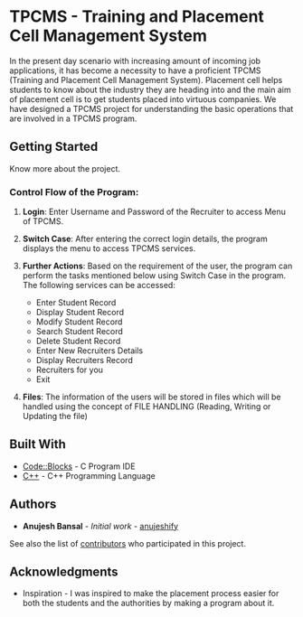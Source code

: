# TPCMS - Training and Placement Cell Management System

In the present day scenario with increasing amount of incoming job applications, it has become a necessity to have a proficient TPCMS (Training and Placement Cell Management System). Placement cell helps students to know about the industry they are heading into and the main aim of placement cell is to get students placed into virtuous companies. We have designed a TPCMS project for understanding the basic operations that are involved in a TPCMS program.


## Getting Started

Know more about the project.

### Control Flow of the Program:

1. **Login**: Enter Username and Password of the Recruiter to access Menu of TPCMS.

2. **Switch Case**: After entering the correct login details, the program displays the menu to access TPCMS services.

3. **Further Actions**: Based on the requirement of the user, the program can perform the tasks mentioned below using Switch Case in the program. The following services can be accessed:
    * Enter Student Record
    * Display Student Record
    * Modify Student Record 
    * Search Student Record 
    * Delete Student Record
    * Enter New Recruiters Details
    * Display Recruiters Record
    * Recruiters for you
    * Exit

    
4. **Files**: The information of the users will be stored in files which will be handled using the concept of FILE HANDLING (Reading, Writing or Updating the file)


## Built With

* [Code::Blocks](https://www.codeblocks.org/user-manual/) - C Program IDE
* [C++](https://devdocs.io/cpp/) - C++ Programming Language
 

## Authors

* **Anujesh Bansal** - *Initial work* - [anujeshify](https://github.com/anujeshify)

See also the list of [contributors](https://github.com/anujeshify/TPCMS-Training-and-Placement-Cell-Management-System/graphs/contributors) who participated in this project.

## Acknowledgments

* Inspiration - I was inspired to make the placement process easier for both the students and the authorities by making a program about it.

